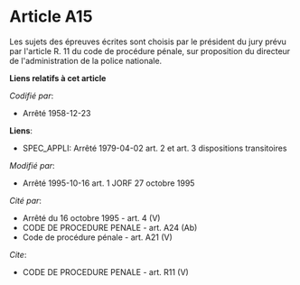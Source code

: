 # Article A15

Les sujets des épreuves écrites sont choisis par le président du jury prévu par l'article R. 11 du code de procédure pénale,
sur proposition du directeur de l'administration de la police nationale.

**Liens relatifs à cet article**

_Codifié par_:

  - Arrêté 1958-12-23

**Liens**:

  - SPEC_APPLI: Arrêté 1979-04-02 art. 2 et art. 3 dispositions transitoires

_Modifié par_:

  - Arrêté 1995-10-16 art. 1 JORF 27 octobre 1995

_Cité par_:

  - Arrêté du 16 octobre 1995 - art. 4 (V)
  - CODE DE PROCEDURE PENALE - art. A24 (Ab)
  - Code de procédure pénale - art. A21 (V)

_Cite_:

  - CODE DE PROCEDURE PENALE - art. R11 (V)
